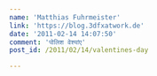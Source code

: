 ```yaml
---
name: 'Matthias Fuhrmeister'
link: 'https://blog.3dfxatwork.de'
date: '2011-02-14 14:07:50'
comment: 'पोलिश वेश्यांए'
post_id: /2011/02/14/valentines-day

---
```



